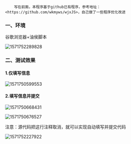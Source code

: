 		写在前面，本程序基于github已有程序，参考地址：<https://github.com/wkmyws/wjxJS>，自己做了一些程序优化改进

### 一、环境

谷歌浏览器+油侯脚本

![1571752289828](C:\Users\Administrator\AppData\Roaming\Typora\typora-user-images\1571752289828.png)

### 二、测试效果

#### 1.仅填写信息

![1571750599553](C:\Users\Administrator\AppData\Roaming\Typora\typora-user-images\1571750599553.png)

#### 2.填写信息并提交

![1571750668431](C:\Users\Administrator\AppData\Roaming\Typora\typora-user-images\1571750668431.png)

![1571750676527](C:\Users\Administrator\AppData\Roaming\Typora\typora-user-images\1571750676527.png)

注意：源代码把这行注释取消，就可以实现自动填写并提交代码

![1571752227922](C:\Users\Administrator\AppData\Roaming\Typora\typora-user-images\1571752227922.png)